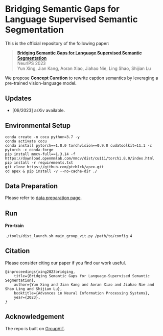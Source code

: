 # Bridging Semantic Gaps for Language Supervised Semantic Segmentation

This is the official repository of the following paper:
> **[Bridging Semantic Gaps for Language Supervised Semantic Segmentation](https://arxiv.org/abs/2309.13505)**<br>
> NeurIPS 2023<br>
> Yun Xing, Jian Kang, Aoran Xiao, Jiahao Nie, Ling Shao, Shijian Lu<br>

We propose **Concept Curation** to rewrite caption semantics by leveraging a pre-trained vision-language model.

## Updates

- [09/2023] arXiv available.

## Environmental Setup
```
conda create -n cocu python=3.7 -y
conda activate cocu
conda install pytorch==1.8.0 torchvision==0.9.0 cudatoolkit=11.1 -c pytorch -c conda-forge
pip install mmcv-full==1.3.14 -f https://download.openmmlab.com/mmcv/dist/cu111/torch1.8.0/index.html
pip install -r requirements.txt
git clone https://github.com/ptrblck/apex.git
cd apex & pip install -v --no-cache-dir ./
```

## Data Preparation

Please refer to [data preparation page](https://github.com/xing0047/CoCu/tree/main/data).

## Run
#### Pre-train
```
./tools/dist_launch.sh main_group_vit.py /path/to/config 4
```

## Citation

Please consider citing our paper if you find our work useful.
```
@inproceedings{xing2023bridging,
    title={Bridging Semantic Gaps for Language-Supervised Semantic Segmentation}, 
    author={Yun Xing and Jian Kang and Aoran Xiao and Jiahao Nie and Shao Ling and Shijian Lu},
    booktitle={Advances in Neural Information Processing Systems},
    year={2023},
}
```

## Acknowledgement

The repo is built on [GroupViT](https://github.com/NVlabs/GroupViT).
